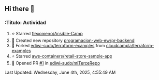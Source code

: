 ## Hi there 👋

<!--
**ediwi-sudo/ediwi-sudo** is a ✨ _special_ ✨ repository because its `README.md` (this file) appears on your GitHub profile.

Here are some ideas to get you started:

- 🔭 I’m currently working on ...
- 🌱 I’m currently learning ...
- 👯 I’m looking to collaborate on ...
- 🤔 I’m looking for help with ...
- 💬 Ask me about ...
- 📫 How to reach me: ...
- 😄 Pronouns: ...
- ⚡ Fun fact: ...
-->


### :Titulo: Actividad
<!--RECENT_ACTIVITY:start-->
1. ⭐ Starred [flexomeno/Ansible-Camp](https://github.com/flexomeno/Ansible-Camp)
2. 📔 Created new repository [programacion-web-ew/pr-backend](https://github.com/programacion-web-ew/pr-backend)
3. 🔱 Forked [ediwi-sudo/terraform-examples](https://github.com/ediwi-sudo/terraform-examples) from [cloudcampla/terraform-examples](https://github.com/cloudcampla/terraform-examples)
4. ⭐ Starred [aws-containers/retail-store-sample-app](https://github.com/aws-containers/retail-store-sample-app)
5. 💪 Opened PR [#1](https://github.com/ediwi-sudo/miTerceRepo/pull/1) in [ediwi-sudo/miTerceRepo](https://github.com/ediwi-sudo/miTerceRepo)
<!--RECENT_ACTIVITY:end-->
<!--RECENT_ACTIVITY:last_update-->
Last Updated: Wednesday, June 4th, 2025, 4:55:49 AM
<!--RECENT_ACTIVITY:last_update_end-->